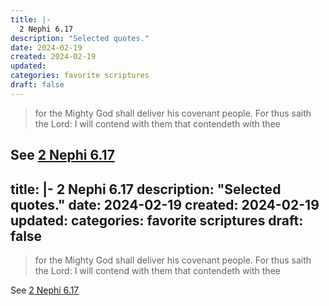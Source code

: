 ```yaml
---
title: |-
  2 Nephi 6.17
description: "Selected quotes."
date: 2024-02-19
created: 2024-02-19
updated: 
categories: favorite scriptures
draft: false
---
```


> for the Mighty God shall deliver his covenant people. For thus saith the Lord: I will contend with them that contendeth with thee

See [2 Nephi 6.17](https://www.churchofjesuschrist.org/study/scriptures/bofm/2-ne/6?id=p17&lang=eng#p17)
---
title: |-
  2 Nephi 6.17
description: "Selected quotes."
date: 2024-02-19
created: 2024-02-19
updated: 
categories: favorite scriptures
draft: false
---

> for the Mighty God shall deliver his covenant people. For thus saith the Lord: I will contend with them that contendeth with thee

See [2 Nephi 6.17](https://www.churchofjesuschrist.org/study/scriptures/bofm/2-ne/6?id=p17&lang=eng#p17)